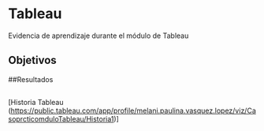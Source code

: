 # Tableau
Evidencia de aprendizaje durante el módulo de Tableau

## Objetivos


##Resultados

##

##
[Historia Tableau (https://public.tableau.com/app/profile/melani.paulina.vasquez.lopez/viz/CasoprcticomduloTableau/Historia1)]


